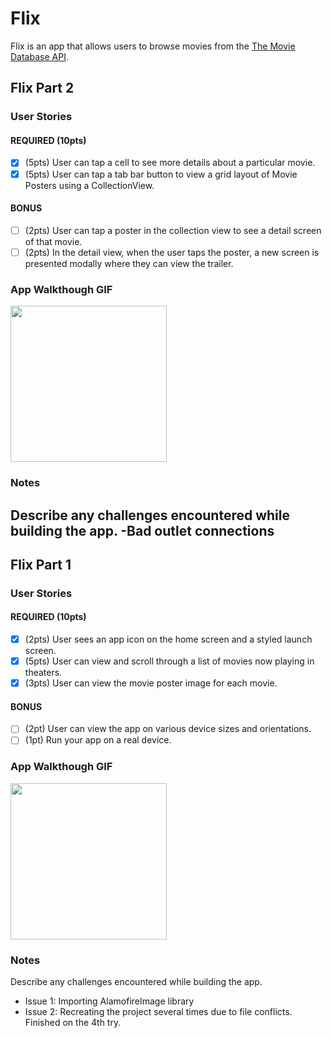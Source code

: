 # Flix

Flix is an app that allows users to browse movies from the [The Movie Database API](http://docs.themoviedb.apiary.io/#).

## Flix Part 2 

### User Stories

#### REQUIRED (10pts)
- [x] (5pts) User can tap a cell to see more details about a particular movie.
- [x] (5pts) User can tap a tab bar button to view a grid layout of Movie Posters using a CollectionView.

#### BONUS
- [ ] (2pts) User can tap a poster in the collection view to see a detail screen of that movie.
- [ ] (2pts) In the detail view, when the user taps the poster, a new screen is presented modally where they can view the trailer.

### App Walkthough GIF

<img src="http://g.recordit.co/Nxo5sJfGv6.gif" width=250><br>

### Notes
Describe any challenges encountered while building the app.
-Bad outlet connections
---

## Flix Part 1

### User Stories

#### REQUIRED (10pts)
- [x] (2pts) User sees an app icon on the home screen and a styled launch screen.
- [x] (5pts) User can view and scroll through a list of movies now playing in theaters.
- [x] (3pts) User can view the movie poster image for each movie.

#### BONUS
- [ ] (2pt) User can view the app on various device sizes and orientations.
- [ ] (1pt) Run your app on a real device.

### App Walkthough GIF

<img src="http://g.recordit.co/LgFp5m0Ra2.gif" width=250><br>

### Notes
Describe any challenges encountered while building the app.
- Issue 1: Importing AlamofireImage library
- Issue 2: Recreating the project several times due to file conflicts. Finished on the 4th try.





